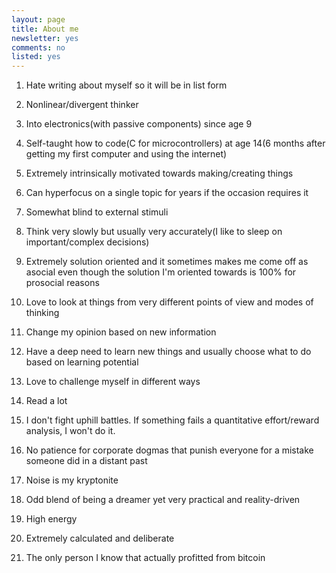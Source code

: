 ```yaml
---
layout: page
title: About me
newsletter: yes
comments: no
listed: yes
---
```

1) Hate writing about myself so it will be in list form

2) Nonlinear/divergent thinker 

3) Into electronics(with passive components) since age 9

4) Self-taught how to code(C for microcontrollers) at age 14(6 months after getting my first computer and using the internet) 

5) Extremely intrinsically motivated towards making/creating things

6) Can hyperfocus on a single topic for years if the occasion requires it

7) Somewhat blind to external stimuli 

8) Think very slowly but usually very accurately(I like to sleep on important/complex decisions)

9) Extremely solution oriented and it sometimes makes me come off as asocial even though the solution I'm oriented towards is 100% for prosocial reasons

10) Love to look at things from very different points of view and modes of thinking

11) Change my opinion based on new information

12) Have a deep need to learn new things and usually choose what to do based on learning potential

13) Love to challenge myself in different ways

14) Read a lot 

15) I don't fight uphill battles. If something fails a quantitative effort/reward analysis, I won't do it.

16) No patience for corporate dogmas that punish everyone for a mistake someone did in a distant past 

17) Noise is my kryptonite 

18) Odd blend of being a dreamer yet very practical and reality-driven 

19) High energy

20) Extremely calculated and deliberate 

21) The only person I know that actually profitted from bitcoin
